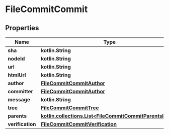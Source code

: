 
# FileCommitCommit

## Properties
Name | Type | Description | Notes
------------ | ------------- | ------------- | -------------
**sha** | **kotlin.String** |  |  [optional]
**nodeId** | **kotlin.String** |  |  [optional]
**url** | **kotlin.String** |  |  [optional]
**htmlUrl** | **kotlin.String** |  |  [optional]
**author** | [**FileCommitCommitAuthor**](FileCommitCommitAuthor.md) |  |  [optional]
**committer** | [**FileCommitCommitAuthor**](FileCommitCommitAuthor.md) |  |  [optional]
**message** | **kotlin.String** |  |  [optional]
**tree** | [**FileCommitCommitTree**](FileCommitCommitTree.md) |  |  [optional]
**parents** | [**kotlin.collections.List&lt;FileCommitCommitParentsInner&gt;**](FileCommitCommitParentsInner.md) |  |  [optional]
**verification** | [**FileCommitCommitVerification**](FileCommitCommitVerification.md) |  |  [optional]



